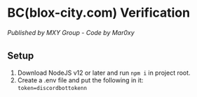 # BC(blox-city.com) Verification
###### Published by MXY Group - Code by Mar0xy

## Setup
1. Download NodeJS v12 or later and run `npm i` in project root.
2. Create a .env file and put the following in it:<br>
`token=discordbottokenn`
